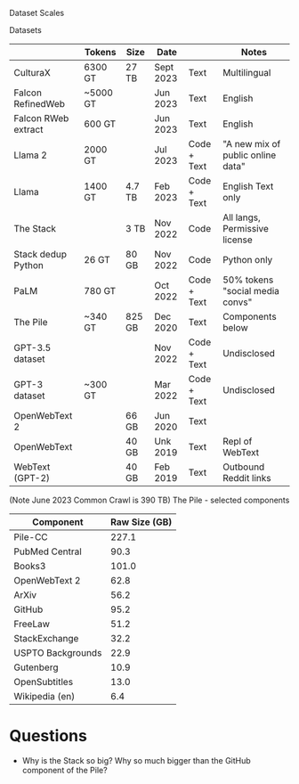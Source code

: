 Dataset Scales

Datasets

|                    | Tokens   | Size   | Date      |             | Notes                         |
|--------------------|----------|--------|-----------|-------------|-------------------------------|
| CulturaX           | 6300 GT  | 27 TB  | Sept 2023 | Text        | Multilingual                  |
| Falcon RefinedWeb  | ~5000 GT |        | Jun 2023  | Text        | English                       |  
| Falcon RWeb extract | 600 GT   |        | Jun 2023 | Text        | English                       |
| Llama 2 | 2000 GT  | | Jul 2023 | Code + Text | "A new mix of public online data" | 
| Llama | 1400 GT  | 4.7 TB | Feb 2023 | Code + Text | English Text only | 
| The Stack          |          | 3 TB   | Nov 2022  | Code        | All langs, Permissive license |
| Stack dedup Python | 26 GT    | 80 GB  | Nov 2022  | Code        | Python only                   |
| PaLM  | 780 GT   |        | Oct 2022 | Code + Text | 50% tokens "social media convs" |
| The Pile           | ~340 GT  | 825 GB | Dec 2020  | Text        | Components below              | Text   |
| GPT-3.5 dataset    |          |        | Nov 2022  | Code + Text | Undisclosed                   | 
| GPT-3 dataset      | ~300 GT  |        | Mar 2022  | Code + Text | Undisclosed                   | 
| OpenWebText 2      |          | 66 GB  | Jun 2020  | Text        |                               | |  
| OpenWebText        |          | 40 GB  | Unk 2019  | Text        | Repl of WebText               | 
| WebText (GPT-2)    |          | 40 GB  | Feb 2019  | Text        | Outbound Reddit links         |

(Note June 2023 Common Crawl is 390 TB)
The Pile - selected components

| Component | Raw Size (GB) |
| --- |---------------|
| Pile-CC | 227.1         |
| PubMed Central | 90.3          |
| Books3 | 101.0         |
| OpenWebText 2 | 62.8          |
| ArXiv | 56.2          |
| GitHub | 95.2          |
| FreeLaw | 51.2          |
| StackExchange | 32.2          |
| USPTO Backgrounds | 22.9          |
| Gutenberg | 10.9          |
| OpenSubtitles | 13.0          |
| Wikipedia (en) | 6.4           |

# Questions

* Why is the Stack so big? Why so much bigger than the GitHub component of the Pile?


